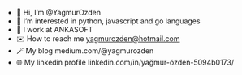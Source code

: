 - 👋 Hi, I’m @YagmurOzden
- 👀 I’m interested in python, javascript and go languages
- 💞️ I work at ANKASOFT
- ✉️ How to reach me yagmurozden@hotmail.com
- 🪄 My blog medium.com/@yagmurozden
- 🌐 My linkedin profile linkedin.com/in/yağmur-özden-5094b0173/

<!---
YagmurOzden/YagmurOzden is a ✨ special ✨ repository because its `README.md` (this file) appears on your GitHub profile.
You can click the Preview link to take a look at your changes.
--->

